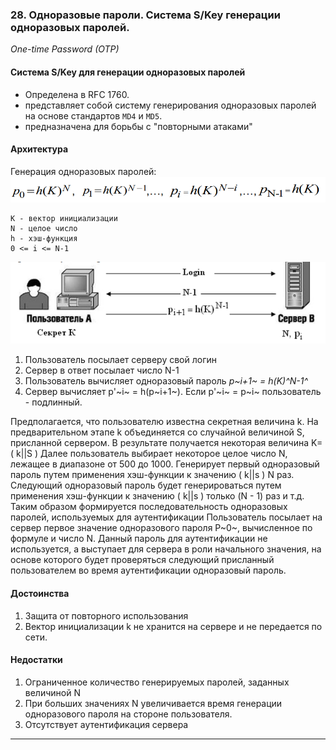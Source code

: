 ### 28. Одноразовые пароли. Система S/Key генерации одноразовых паролей.

 *One-time Password (OTP)*

#### Система S/Key для генерации одноразовых паролей
* Определена в RFC 1760.
* представляет собой систему генерирования одноразовых паролей на основе стандартов `MD4` и `MD5`.
* предназначена для борьбы с "повторными атаками"

#### Архитектура
Генерация одноразовых паролей:
![](/images/генерация%20одноразовых%20паролей%20sKey.png)

    K - вектор инициализации
    N - целое число
    h - хэш-функция
    0 <= i <= N-1

![](/images/sKey%20процесс%20аутентификации.png)

1. Пользователь посылает серверу свой логин
2. Сервер в ответ посылает число N-1
3. Пользователь вычисляет одноразовый пароль *p~i+1~ = h(K)^N-1^*
4. Сервер вычисляет p'~i~ = h(p~i+1~). Если p'~i~ = p~i~ пользователь - подлинный. 

Предполагается, что пользователю известна секретная величина k.
На предварительном этапе k объединяется со случайной величиной S, присланной сервером.
В результате получается некоторая величина K=( k||S )
Далее пользователь выбирает некоторое целое число N, лежащее в диапазоне от 500 до 1000.
Генерирует первый одноразовый пароль путем применения хэш-функции к значению ( k||s ) N раз. 
Следующий одноразовый пароль будет генерироваться путем применения хэш-функции к значению ( k||s ) только (N - 1) раз и т.д.
Таким образом формируется последовательность одноразовых паролей, используемых для аутентификации
Пользователь посылает на сервер первое значение одноразового пароля P~0~, вычисленное по формуле и число N.
Данный пароль для аутентификации не используется, а выступает для сервера в роли начального значения, на основе которого будет проверяться следующий присланный пользователем во время аутентификации одноразовый пароль.


#### Достоинства
1. Защита от повторного использования
2. Вектор инициализации k не хранится на сервере и не передается по сети.

#### Недостатки
1. Ограниченное количество генерируемых паролей, заданных величиной N
2. При больших значениях N увеличивается время генерации одноразового пароля на стороне пользователя.
3. Отсутствует аутентификация сервера

___
